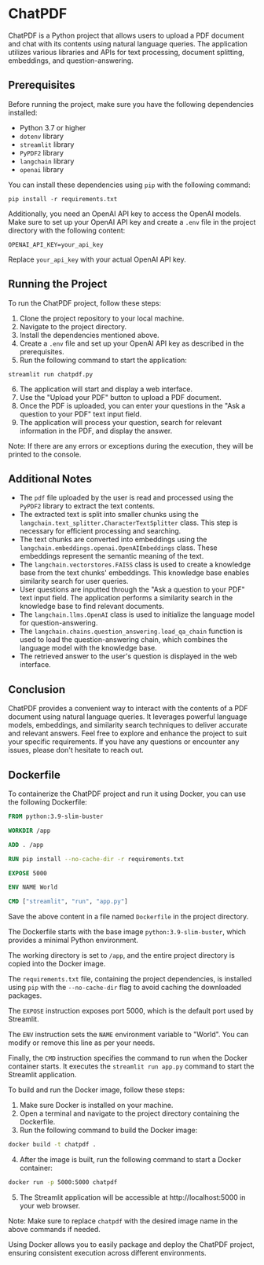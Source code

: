 # ChatPDF

ChatPDF is a Python project that allows users to upload a PDF document and chat with its contents using natural language queries. The application utilizes various libraries and APIs for text processing, document splitting, embeddings, and question-answering.

## Prerequisites

Before running the project, make sure you have the following dependencies installed:

- Python 3.7 or higher
- `dotenv` library
- `streamlit` library
- `PyPDF2` library
- `langchain` library
- `openai` library

You can install these dependencies using `pip` with the following command:

```
pip install -r requirements.txt
```

Additionally, you need an OpenAI API key to access the OpenAI models. Make sure to set up your OpenAI API key and create a `.env` file in the project directory with the following content:

```
OPENAI_API_KEY=your_api_key
```

Replace `your_api_key` with your actual OpenAI API key.

## Running the Project

To run the ChatPDF project, follow these steps:

1. Clone the project repository to your local machine.
2. Navigate to the project directory.
3. Install the dependencies mentioned above.
4. Create a `.env` file and set up your OpenAI API key as described in the prerequisites.
5. Run the following command to start the application:

```
streamlit run chatpdf.py
```

6. The application will start and display a web interface.
7. Use the "Upload your PDF" button to upload a PDF document.
8. Once the PDF is uploaded, you can enter your questions in the "Ask a question to your PDF" text input field.
9. The application will process your question, search for relevant information in the PDF, and display the answer.

Note: If there are any errors or exceptions during the execution, they will be printed to the console.

## Additional Notes

- The `pdf` file uploaded by the user is read and processed using the `PyPDF2` library to extract the text contents.
- The extracted text is split into smaller chunks using the `langchain.text_splitter.CharacterTextSplitter` class. This step is necessary for efficient processing and searching.
- The text chunks are converted into embeddings using the `langchain.embeddings.openai.OpenAIEmbeddings` class. These embeddings represent the semantic meaning of the text.
- The `langchain.vectorstores.FAISS` class is used to create a knowledge base from the text chunks' embeddings. This knowledge base enables similarity search for user queries.
- User questions are inputted through the "Ask a question to your PDF" text input field. The application performs a similarity search in the knowledge base to find relevant documents.
- The `langchain.llms.OpenAI` class is used to initialize the language model for question-answering.
- The `langchain.chains.question_answering.load_qa_chain` function is used to load the question-answering chain, which combines the language model with the knowledge base.
- The retrieved answer to the user's question is displayed in the web interface.

## Conclusion

ChatPDF provides a convenient way to interact with the contents of a PDF document using natural language queries. It leverages powerful language models, embeddings, and similarity search techniques to deliver accurate and relevant answers. Feel free to explore and enhance the project to suit your specific requirements. If you have any questions or encounter any issues, please don't hesitate to reach out.



## Dockerfile

To containerize the ChatPDF project and run it using Docker, you can use the following Dockerfile:

```Dockerfile
FROM python:3.9-slim-buster

WORKDIR /app

ADD . /app

RUN pip install --no-cache-dir -r requirements.txt

EXPOSE 5000

ENV NAME World

CMD ["streamlit", "run", "app.py"]
```

Save the above content in a file named `Dockerfile` in the project directory.

The Dockerfile starts with the base image `python:3.9-slim-buster`, which provides a minimal Python environment.

The working directory is set to `/app`, and the entire project directory is copied into the Docker image.

The `requirements.txt` file, containing the project dependencies, is installed using `pip` with the `--no-cache-dir` flag to avoid caching the downloaded packages.

The `EXPOSE` instruction exposes port 5000, which is the default port used by Streamlit.

The `ENV` instruction sets the `NAME` environment variable to "World". You can modify or remove this line as per your needs.

Finally, the `CMD` instruction specifies the command to run when the Docker container starts. It executes the `streamlit run app.py` command to start the Streamlit application.

To build and run the Docker image, follow these steps:

1. Make sure Docker is installed on your machine.
2. Open a terminal and navigate to the project directory containing the Dockerfile.
3. Run the following command to build the Docker image:

```bash
docker build -t chatpdf .
```

4. After the image is built, run the following command to start a Docker container:

```bash
docker run -p 5000:5000 chatpdf
```

5. The Streamlit application will be accessible at http://localhost:5000 in your web browser.

Note: Make sure to replace `chatpdf` with the desired image name in the above commands if needed.

Using Docker allows you to easily package and deploy the ChatPDF project, ensuring consistent execution across different environments.
